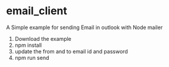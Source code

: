 # email_client
A Simple example for sending Email in outlook with Node mailer

1. Download the example
2. npm install
3. update the from and to email id and password
4. npm run send
